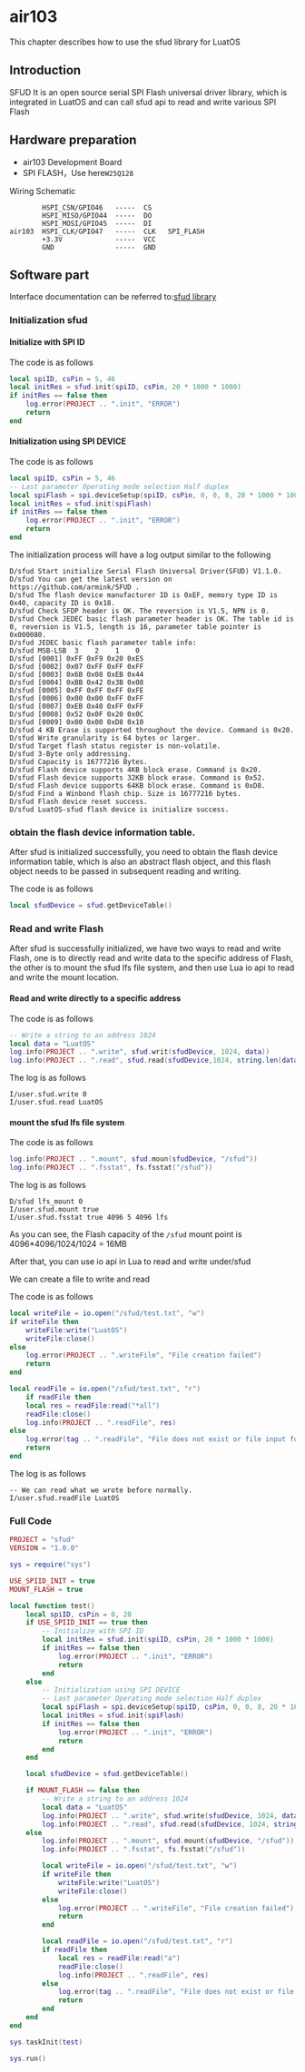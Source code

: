 # air103

This chapter describes how to use the sfud library for LuatOS

## Introduction

SFUD It is an open source serial SPI Flash universal driver library, which is integrated in LuatOS and can call sfud api to read and write various SPI Flash

## Hardware preparation

+ air103 Development Board
+ SPI FLASH，Use here`W25Q128`

Wiring Schematic

```example
        HSPI_CSN/GPIO46   -----  CS
        HSPI_MISO/GPIO44  -----  DO
        HSPI_MOSI/GPIO45  -----  DI
air103  HSPI_CLK/GPIO47   -----  CLK   SPI_FLASH
        +3.3V             -----  VCC
        GND               -----  GND
```

## Software part

Interface documentation can be referred to:[sfud library](https://openluat.github.io/luatos-wiki-en/api/sfud.html)

### Initialization sfud

#### Initialize with SPI ID

The code is as follows

```lua
local spiID, csPin = 5, 46
local initRes = sfud.init(spiID, csPin, 20 * 1000 * 1000)
if initRes == false then
    log.error(PROJECT .. ".init", "ERROR")
    return
end
```

#### Initialization using SPI DEVICE

The code is as follows

```lua
local spiID, csPin = 5, 46
-- Last parameter Operating mode selection Half duplex
local spiFlash = spi.deviceSetup(spiID, csPin, 0, 0, 8, 20 * 1000 * 1000, spi.MSB, 1, 0)
local initRes = sfud.init(spiFlash)
if initRes == false then
    log.error(PROJECT .. ".init", "ERROR")
    return
end
```

The initialization process will have a log output similar to the following

```log
D/sfud Start initialize Serial Flash Universal Driver(SFUD) V1.1.0. 
D/sfud You can get the latest version on https://github.com/armink/SFUD . 
D/sfud The flash device manufacturer ID is 0xEF, memory type ID is 0x40, capacity ID is 0x18. 
D/sfud Check SFDP header is OK. The reversion is V1.5, NPN is 0. 
D/sfud Check JEDEC basic flash parameter header is OK. The table id is 0, reversion is V1.5, length is 16, parameter table pointer is 0x000080. 
D/sfud JEDEC basic flash parameter table info: 
D/sfud MSB-LSB  3    2    1    0 
D/sfud [0001] 0xFF 0xF9 0x20 0xE5 
D/sfud [0002] 0x07 0xFF 0xFF 0xFF 
D/sfud [0003] 0x6B 0x08 0xEB 0x44 
D/sfud [0004] 0xBB 0x42 0x3B 0x08 
D/sfud [0005] 0xFF 0xFF 0xFF 0xFE 
D/sfud [0006] 0x00 0x00 0xFF 0xFF 
D/sfud [0007] 0xEB 0x40 0xFF 0xFF 
D/sfud [0008] 0x52 0x0F 0x20 0x0C 
D/sfud [0009] 0x00 0x00 0xD8 0x10 
D/sfud 4 KB Erase is supported throughout the device. Command is 0x20. 
D/sfud Write granularity is 64 bytes or larger. 
D/sfud Target flash status register is non-volatile. 
D/sfud 3-Byte only addressing. 
D/sfud Capacity is 16777216 Bytes. 
D/sfud Flash device supports 4KB block erase. Command is 0x20. 
D/sfud Flash device supports 32KB block erase. Command is 0x52. 
D/sfud Flash device supports 64KB block erase. Command is 0xD8. 
D/sfud Find a Winbond flash chip. Size is 16777216 bytes. 
D/sfud Flash device reset success. 
D/sfud LuatOS-sfud flash device is initialize success. 
```

### obtain the flash device information table.

After sfud is initialized successfully, you need to obtain the flash device information table, which is also an abstract flash object, and this flash object needs to be passed in subsequent reading and writing.

The code is as follows

```lua
local sfudDevice = sfud.getDeviceTable()
```

### Read and write Flash

After sfud is successfully initialized, we have two ways to read and write Flash, one is to directly read and write data to the specific address of Flash, the other is to mount the sfud lfs file system, and then use Lua io api to read and write the mount location.

#### Read and write directly to a specific address

The code is as follows

```lua
-- Write a string to an address 1024
local data = "LuatOS"
log.info(PROJECT .. ".write", sfud.writ(sfudDevice, 1024, data))
log.info(PROJECT .. ".read", sfud.read(sfudDevice,1024, string.len(data)))
```

The log is as follows

```log
I/user.sfud.write 0
I/user.sfud.read LuatOS
```

#### mount the sfud lfs file system

The code is as follows

```lua
log.info(PROJECT .. ".mount", sfud.moun(sfudDevice, "/sfud"))
log.info(PROJECT .. ".fsstat", fs.fsstat("/sfud"))
```

The log is as follows

```log
D/sfud lfs_mount 0
I/user.sfud.mount true
I/user.sfud.fsstat true 4096 5 4096 lfs
```

As you can see, the Flash capacity of the `/sfud` mount point is 4096*4096/1024/1024 = 16MB

After that, you can use io api in Lua to read and write under/sfud

We can create a file to write and read

The code is as follows

```lua
local writeFile = io.open("/sfud/test.txt", "w")
if writeFile then
    writeFile:write("LuatOS")
    writeFile:close()
else
    log.error(PROJECT .. ".writeFile", "File creation failed")
    return
end

local readFile = io.open("/sfud/test.txt", "r")
    if readFile then
    local res = readFile:read("*all")
    readFile:close()
    log.info(PROJECT .. ".readFile", res)
else
    log.error(tag .. ".readFile", "File does not exist or file input format is incorrect")
    return
end
```

The log is as follows

```log
-- We can read what we wrote before normally.
I/user.sfud.readFile LuatOS
```

### Full Code

```lua
PROJECT = "sfud"
VERSION = "1.0.0"

sys = require("sys")

USE_SPIID_INIT = true
MOUNT_FLASH = true

local function test()
    local spiID, csPin = 0, 20
    if USE_SPIID_INIT == true then
        -- Initialize with SPI ID
        local initRes = sfud.init(spiID, csPin, 20 * 1000 * 1000)
        if initRes == false then
            log.error(PROJECT .. ".init", "ERROR")
            return
        end
    else
        -- Initialization using SPI DEVICE
        -- Last parameter Operating mode selection Half duplex
        local spiFlash = spi.deviceSetup(spiID, csPin, 0, 0, 8, 20 * 1000 * 1000, spi.MSB, 1, 0)
        local initRes = sfud.init(spiFlash)
        if initRes == false then
            log.error(PROJECT .. ".init", "ERROR")
            return
        end
    end

    local sfudDevice = sfud.getDeviceTable()

    if MOUNT_FLASH == false then
        -- Write a string to an address 1024
        local data = "LuatOS"
        log.info(PROJECT .. ".write", sfud.write(sfudDevice, 1024, data))
        log.info(PROJECT .. ".read", sfud.read(sfudDevice, 1024, string.len(data)))
    else
        log.info(PROJECT .. ".mount", sfud.mount(sfudDevice, "/sfud"))
        log.info(PROJECT .. ".fsstat", fs.fsstat("/sfud"))

        local writeFile = io.open("/sfud/test.txt", "w")
        if writeFile then
            writeFile:write("LuatOS")
            writeFile:close()
        else
            log.error(PROJECT .. ".writeFile", "File creation failed")
            return
        end

        local readFile = io.open("/sfud/test.txt", "r")
        if readFile then
            local res = readFile:read("a")
            readFile:close()
            log.info(PROJECT .. ".readFile", res)
        else
            log.error(tag .. ".readFile", "File does not exist or file input format is incorrect")
            return
        end
    end
end

sys.taskInit(test)

sys.run()
```
